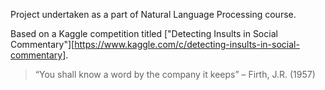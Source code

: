 Project undertaken as a part of Natural Language Processing course.

Based on a Kaggle competition titled ["Detecting Insults in Social Commentary"][https://www.kaggle.com/c/detecting-insults-in-social-commentary].

> “You shall know a word by the company it keeps” – Firth, J.R. (1957)
